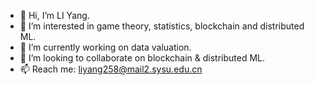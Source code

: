 - 👋 Hi, I’m LI Yang.
- 👀 I’m interested in game theory, statistics, blockchain and distributed ML.
- 🌱 I’m currently working on data valuation.
- 💞️ I’m looking to collaborate on blockchain & distributed ML.
- 📫 Reach me: liyang258@mail2.sysu.edu.cn

<!---
ailianligit/ailianligit is a ✨ special ✨ repository because its `README.md` (this file) appears on your GitHub profile.
You can click the Preview link to take a look at your changes.
--->
